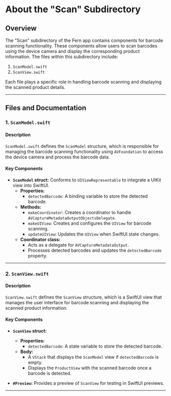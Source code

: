 # About the "Scan" Subdirectory

## Overview

The "Scan" subdirectory of the Fern app contains components for barcode scanning functionality. These components allow users to scan barcodes using the device camera and display the corresponding product information. The files within this subdirectory include:

1. `ScanModel.swift`
2. `ScanView.swift`

Each file plays a specific role in handling barcode scanning and displaying the scanned product details.

---

## Files and Documentation

### 1. `ScanModel.swift`

#### Description

`ScanModel.swift` defines the `ScanModel` structure, which is responsible for managing the barcode scanning functionality using `AVFoundation` to access the device camera and process the barcode data.

#### Key Components

- **`ScanModel` struct:** Conforms to `UIViewRepresentable` to integrate a UIKit view into SwiftUI.
  - **Properties:**
    - `detectedBarcode`: A binding variable to store the detected barcode.
  - **Methods:**
    - `makeCoordinator`: Creates a coordinator to handle `AVCaptureMetadataOutputObjectsDelegate`.
    - `makeUIView`: Creates and configures the `UIView` for barcode scanning.
    - `updateUIView`: Updates the `UIView` when SwiftUI state changes.
  - **Coordinator class:**
    - Acts as a delegate for `AVCaptureMetadataOutput`.
    - Processes detected barcodes and updates the `detectedBarcode` property.

---

### 2. `ScanView.swift`

#### Description

`ScanView.swift` defines the `ScanView` structure, which is a SwiftUI view that manages the user interface for barcode scanning and displaying the scanned product information.

#### Key Components

- **`ScanView` struct:**
  - **Properties:**
    - `detectedBarcode`: A state variable to store the detected barcode.
  - **Body:**
    - A `VStack` that displays the `ScanModel` view if `detectedBarcode` is empty.
    - Displays the `ProductView` with the scanned barcode once a barcode is detected.

- **`#Preview`:** Provides a preview of `ScanView` for testing in SwiftUI previews.

---
